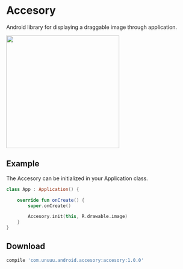 Accesory
============
Android library for displaying a draggable image through application.

<img src="https://i.gyazo.com/fbe0a589532b6a36cd47c4bea1ff7097.gif" width="300">

Example
-------

The Accesory can be initialized in your Application class.

```kotlin
class App : Application() {

    override fun onCreate() {
        super.onCreate()

        Accesory.init(this, R.drawable.image)
    }
}
```

Download
-------

```groovy
compile 'com.unuuu.android.accesory:accesory:1.0.0'
```